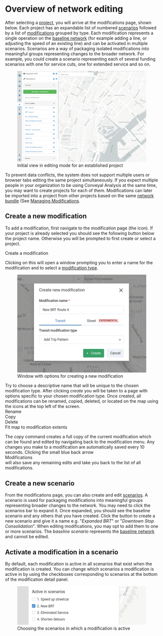 # Overview of network editing

After selecting a [project](../glossary.md#project), you will arrive at the modifications page, shown below. Each project has an expandable list of numbered [scenarios](../glossary.md#scenario) followed by a list of [modifications](../glossary.md#modification) grouped by type. Each modification represents a single operation on the [baseline network](../glossary.md#baseline-network) (for example adding a line, or adjusting the speed of an existing line) and can be activated in multiple scenarios. Scenarios are a way of packaging isolated modifications into meaningful groups representing changes to the broader network. For example, you could create a scenario representing each of several funding scenarios with one for service cuts, one for extended service and so on.

<figure>
  <img src="../static/img/create-scenario.png" />
  <figcaption>Initial view in editing mode for an established project</figcaption>
</figure>

To prevent data conflicts, the system does not support multiple users or browser tabs editing the same project simultaneously. If you expect multiple people in your organization to be using Conveyal Analysis at the same time, you may want to create projects for each of them. Modifications can later be imported into a project from other projects based on the same [network bundle](../glossary.md#network-bundle) (See [Managing Modifications](./usage.md#managing-mods).

## Create a new modification

To add a modification, first navigate to the modification page (the <i class="fa fa-pencil"></i> icon). If your project is already selected you should see the following button below the project name. Otherwise you will be prompted to first create or select a project. 

<span class="btn btn-success"><i class="fa fa-plus"></i> Create a modification</span>

Clicking on this will open a window prompting you to enter a name for the modification and to select a [modification type](modifications.md). 

<figure>
  <img src="../static/img/create-mod-dialog.png" />
  <figcaption>Window with options for creating a new modification</figcaption>
</figure>

Try to choose a descriptive name that will be unique to the chosen modification type. After clicking *create* you will be taken to a page with options specific to your chosen modification type.
Once created, all modifications can be renamed, copied, deleted, or located on the map using the icons at the top left of the screen.
<br><span class="ui-icon"><i class="fa fa-pencil"></i>Rename</span>
<br><span class="ui-icon"><i class="fa fa-copy"></i>Copy</span>
<br><span class="ui-icon"><i class="fa fa-trash"></i>Delete</span>
<br><span class="ui-icon"><i class="fa fa-square"></i>Fit map to modification extents</span>

The _copy_ command creates a full copy of the current modification which can be found and edited by navigating back to the modification menu.
Any changes you make to a modification are automatically saved every 10 seconds. Clicking the small blue back arrow 
<br><span class="ui-icon"><i class="fa fa-chevron-left"></i>Modifications</span><br> 
will also save any remaining edits and take you back to the list of all modifications.

## Create a new scenario

From the modifications page, you can also create and edit [scenarios](../glossary.md#scenario). A scenario is used for packaging modifications into meaningful groups representing broader changes to the network.
You may need to click the scenarios bar to expand it. Once expanded, you should see the baseline scenario and any others that you have created. Click the button to create a new scenario and give it a name e.g. "_Expanded BRT_" or "_Downtown Stop Consolidation_".
When editing modifications, you may opt to add them to one or more scenarios. The _baseline scenario_ represents the [baseline network](../glossary.md#baseline-network) and cannot be edited.

## Activate a modification in a scenario

By default, each modification is active in all scenarios that exist when the modification is created. You can change which scenarios a modification is active in by using the checkboxes corresponding to scenarios at the bottom of the modification detail panel.

<figure>
  <img src="../static/img/scenario-chooser.png" />
  <figcaption>Choosing the scenarios in which a modification is active</figcaption>
</figure>
